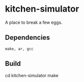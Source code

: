 # kitchen-simulator

A place to break a few eggs.

## Dependencies

`make, ar, gcc`

## Build

cd kitchen-simulator
make

